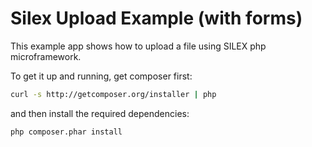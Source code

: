 Silex Upload Example (with forms)
==================================

This example app shows how to upload a file using SILEX php microframework.

To get it up and running, get composer first:

```bash
curl -s http://getcomposer.org/installer | php
```

and then install the required dependencies:

```bash
php composer.phar install
```


